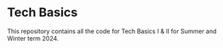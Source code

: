 # Tech Basics

This repository contains all the code for Tech Basics I & II for Summer and Winter term 2024.
